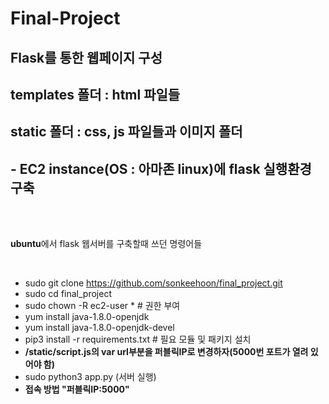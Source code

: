 # Final-Project

## Flask를 통한 웹페이지 구성
## templates 폴더 : html 파일들 
## static 폴더 : css, js 파일들과 이미지 폴더
## - EC2 instance(OS : 아마존 linux)에 flask 실행환경 구축
<br><br>

<p> <strong>ubuntu</strong>에서 flask 웹서버를 구축할때 쓰던 명령어들 </p>
<br>

+ sudo git clone https://github.com/sonkeehoon/final_project.git
+ sudo cd final_project
+ sudo chown -R ec2-user *  # 권한 부여
+ yum install java-1.8.0-openjdk
+ yum install java-1.8.0-openjdk-devel
+ pip3 install -r requirements.txt    # 필요 모듈 및 패키지 설치
+ <strong>/static/script.js의 var url부분을 퍼블릭IP로 변경하자(5000번 포트가 열려 있어야 함)</strong>
+ sudo python3 app.py (서버 실행)
+ <strong> 접속 방법 "퍼블릭IP:5000"</strong>
 


